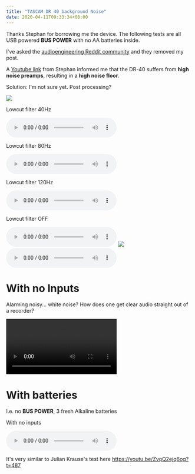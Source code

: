 ```yaml
---
title: "TASCAM DR 40 background Noise"
date: 2020-04-11T09:33:34+08:00
---
```


Thanks Stephan for borrowing me the device. The following tests are all USB
powered **BUS POWER** with no AA batteries inside.

I've asked the [audioengineering Reddit
community](https://www.reddit.com/r/audioengineering/comments/fyu8fo/noisy_tascam_dr40_recorder_can_it_be_filtered_out/)
and they removed my post.

A [Youtube link](https://youtu.be/ZvqQ2ejq6og?t=378) from Stephan informed me
that the DR-40 suffers from **high noise preamps**, resulting in a **high noise
floor**.

Solution: I'm not sure yet. Post processing?

<img src="https://s.natalian.org/2020-04-11/tascam-dr-40.jpg">
<p>Lowcut filter 40Hz</p>
<audio controls src="https://s.natalian.org/2020-04-11/lowcut-40.mp3"></audio>
<p>Lowcut filter 80Hz</p>
<audio controls src="https://s.natalian.org/2020-04-11/lowcut-80.mp3"></audio>
<p>Lowcut filter 120Hz</p>
<audio controls src="https://s.natalian.org/2020-04-11/lowcut-120.mp3"></audio>
<p>Lowcut filter OFF</p>
<audio controls src="https://s.natalian.org/2020-04-11/lowcut-off.mp3"></audio>
<img src="https://s.natalian.org/2020-04-11/audio-technica-ATR2100.jpg">
<audio controls src="https://s.natalian.org/2020-04-11/ATR2100-with-noise.mp3"></audio>

# With no Inputs

<p>Alarming noisy... white noise? How does one get clear audio straight out of a recorder?</p>

<video controls src="https://s.natalian.org/2020-04-11/tascam-dr-40-no-ext-inputs.mp4"></video>

# With batteries

I.e. no **BUS POWER**, 3 fresh Alkaline batteries

<p>With no inputs</p>

<audio controls src="https://s.natalian.org/2020-04-11/tascam-dr40-no-ext-inputs-batteries.mp3"></audio>

It's very similar to Julian Krause's test here <https://youtu.be/ZvqQ2ejq6og?t=487>
